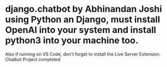 # django.chatbot by Abhinandan Joshi using Python an Django, must install OpenAI into your system and install python3 into your machine too.
Also if running on VS Code, don't forget to install the Live Server Extension.
Chatbot Project completed 
